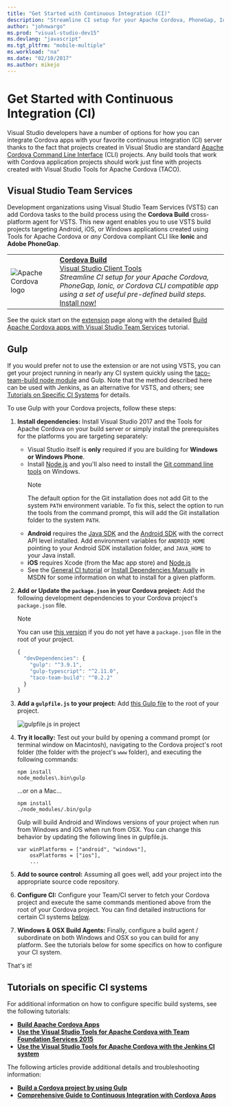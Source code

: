 ```yaml
--- 
title: "Get Started with Continuous Integration (CI)"
description: "Streamline CI setup for your Apache Cordova, PhoneGap, Ionic, or Cordova CLI compatible app using a set of useful pre-defined build steps."
author: "johnwargo"
ms.prod: "visual-studio-dev15"
ms.devlang: "javascript"
ms.tgt_pltfrm: "mobile-multiple"
ms.workload: "na"
ms.date: "02/10/2017"
ms.author: mikejo
--- 
```


# Get Started with Continuous Integration (CI)

Visual Studio developers have a number of options for how you can integrate Cordova apps with your favorite continuous integration (CI) server thanks to the fact that projects created in Visual Studio are standard [Apache Cordova Command Line Interface](https://go.microsoft.com/fwlink/?LinkID=533773) (CLI) projects. Any build tools that work with Cordova application projects should work just fine with projects created with Visual Studio Tools for Apache Cordova (TACO).

## Visual Studio Team Services

Development organizations using Visual Studio Team Services (VSTS) can add Cordova tasks to the build process using the **Cordova Build** cross-platform agent for VSTS. This new agent enables you to use VSTS build projects targeting Android, iOS, or Windows applications created using Tools for Apache Cordova or *any* Cordova compliant CLI like **Ionic** and **Adobe PhoneGap**.

<table><tr>
<td><img src="https://raw.githubusercontent.com/Microsoft/vsts-cordova-tasks/master/docs/media/misc/cordova_logo_white_purple.png" alt="Apache Cordova logo" /></td>
<td><strong><a href="https://go.microsoft.com/fwlink/?LinkID=691188">Cordova Build</a></strong><br />
<a href="https://marketplace.visualstudio.com/search?term=publisher%3A%22Visual%20Studio%20Client%20Tools%22&target=VSTS">Visual Studio Client Tools</a><br />
<i>Streamline CI setup for your Apache Cordova, PhoneGap, Ionic, or Cordova CLI compatible app using a set of useful pre-defined build steps.</i><br />
<a href="https://go.microsoft.com/fwlink/?LinkID=691188">Install now!</a>
</td>
</tr></table>

See the quick start on the [extension](https://go.microsoft.com/fwlink/?LinkID=691188) page along with the detailed [Build Apache Cordova apps with Visual Studio Team Services](https://go.microsoft.com/fwlink/?LinkID=691186) tutorial.

## Gulp

If you would prefer not to use the extension or are not using VSTS, you can get your project running in nearly any CI system quickly using the [taco-team-build node module](https://go.microsoft.com/fwlink/?LinkID=533736) and Gulp. Note that the method described here can be used with Jenkins, as an alternative for VSTS, and others; see [Tutorials on Specific CI Systems](#ci) for details.

To use Gulp with your Cordova projects, follow these steps:

1. **Install dependencies:** Install Visual Studio 2017 and the Tools for Apache Cordova on your build server or simply install the prerequisites for the platforms you are targeting separately:

   + Visual Studio itself is **only** required if you are building for **Windows or Windows Phone**.
   + Install [Node.js](http://nodejs.org) and you'll also need to install the [Git command line tools](https://git-scm.com/) on Windows.
     > [!NOTE]
     > The default option for the Git installation does not add Git to the system `PATH` environment variable. To fix this, select the option to run the tools from the command prompt, this will add the Git installation folder to the system `PATH`.
   + **Android** requires the [Java SDK](http://www.oracle.com/technetwork/java/javase/downloads/index.html) and the [Android SDK](https://go.microsoft.com/fwlink/?LinkID=533747) with the correct API level installed. Add environment variables for `ANDROID_HOME` pointing to your Android SDK installation folder, and `JAVA_HOME` to your Java install.
   + **iOS** requires Xcode (from the Mac app store) and [Node.js](http://nodejs.org)
   + See the [General CI tutorial](ci-guide.md) or [Install Dependencies Manually](https://msdn.microsoft.com/library/dn771551.aspx) in MSDN for some information on what to install for a given platform.

2. **Add or Update the `package.json` in your Cordova project:** Add the following development dependencies to your Cordova project's `package.json` file.

   > [!NOTE]
   > You can use [this version](https://go.microsoft.com/fwlink/?LinkID=691923) if you do not yet have a `package.json` file in the root of your project.

   ```JavaScript
   {
     "devDependencies": {
       "gulp": "^3.9.1",
       "gulp-typescript": "^2.11.0",
       "taco-team-build": "^0.2.2"
     }
   }
   ```

3. **Add a `gulpfile.js` to your project:** Add [this Gulp file](https://go.microsoft.com/fwlink/?LinkID=691922) to the root of your project.

   ![gulpfile.js in project](media/get-started-with-ci/quick-1.png)

4. **Try it locally:** Test out your build by opening a command prompt (or terminal window on Macintosh), navigating to the Cordova project's root folder (the folder with the project's `www` folder), and executing the following commands:

   ```
   npm install
   node_modules\.bin\gulp
   ```

   ...or on a Mac...

   ```
   npm install
   ./node_modules/.bin/gulp
   ```

   Gulp will build Android and Windows versions of your project when run from Windows and iOS when run from OSX. You can change this behavior by updating the following lines in gulpfile.js.

   ```
   var winPlatforms = ["android", "windows"],
       osxPlatforms = ["ios"],
       ...
   ```

5. **Add to source control:** Assuming all goes well, add your project into the appropriate source code repository.

6. **Configure CI:** Configure your Team/CI server to fetch your Cordova project and execute the same commands mentioned above from the root of your Cordova project. You can find detailed instructions for certain CI systems [below](#ci).

7. **Windows & OSX Build Agents:** Finally, configure a build agent / subordinate on both Windows and OSX so you can build for any platform. See the tutorials below for some specifics on how to configure your CI system.

That's it!

## <a name="ci"></a> Tutorials on specific CI systems

For additional information on how to configure specific build systems, see the following tutorials:

+	**[Build Apache Cordova Apps](https://go.microsoft.com/fwlink/?LinkID=691186)**
+	**[Use the Visual Studio Tools for Apache Cordova with Team Foundation Services 2015](tfs2015.md)**
+	**[Use the Visual Studio Tools for Apache Cordova with the Jenkins CI system](jenkins.md)**

The following articles provide additional details and troubleshooting information:

+	**[Build a Cordova project by using Gulp](using-gulp-build-tasks.md)**
+	**[Comprehensive Guide to Continuous Integration with Cordova Apps](ci-guide.md)**
